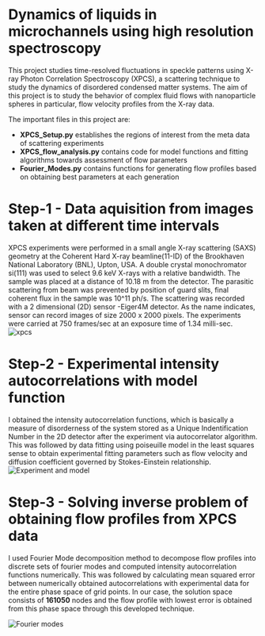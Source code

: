 # Dynamics of liquids in microchannels using high resolution spectroscopy
This project studies time-resolved fluctuations in speckle patterns using X-ray Photon Correlation Spectroscopy (XPCS), a scattering technique to study the dynamics of disordered condensed matter systems. The aim of this project is to study the behavior of complex fluid flows with nanoparticle spheres in particular, flow velocity profiles from the X-ray data.

The important files in this project are:
* **XPCS_Setup.py** establishes the regions of interest from the meta data of scattering experiments
* **XPCS_flow_analysis.py** contains code for model functions and fitting algorithms towards assessment of flow parameters
* **Fourier_Modes.py** contains functions for generating flow profiles based on obtaining best parameters at each generation  

# Step-1 - Data aquisition from images taken at different time intervals
XPCS experiments were performed in a small angle X-ray scattering
(SAXS) geometry at the Coherent Hard X-ray beamline(11-ID) of the Brookhaven
National Laboratory (BNL), Upton, USA. A double crystal monochromator si(111)
was used to select 9.6 keV X-rays with a relative bandwidth. The sample
was placed at a distance of 10.18 m from the detector. The parasitic scattering
from beam was prevented by position of guard slits, final coherent flux in the sample was 10^11 ph/s. The scattering was recorded with a 2 dimensional (2D) sensor -Eiger4M detector. As the name indicates, sensor can record images of size 2000 x 2000 pixels. The experiments were carried at 750 frames/sec at an exposure time of 1.34 milli-sec.
![xpcs](https://user-images.githubusercontent.com/63168221/102576496-a8386280-40c3-11eb-8e24-ce4d84af2bb4.png)
# Step-2 - Experimental intensity autocorrelations with model function
I obtained the intensity autocorrelation functions, which is basically a measure of disorderness of the system stored as a Unique Indentification Number in the 2D detector after the experiment via autocorrelator algorithm. This was followed by data fitting using poiseuille model in the least squares sense to obtain experimental fitting parameters such as flow velocity and diffusion coefficient governed by Stokes-Einstein relationship.
![Experiment and model](https://user-images.githubusercontent.com/63168221/102661496-f04e9800-414a-11eb-8093-cbefcdd9f106.png)
# Step-3 - Solving inverse problem of obtaining flow profiles from XPCS data
 I used Fourier Mode decomposition method to decompose flow profiles into discrete sets of fourier modes and computed intensity autocorrelation functions numerically. This was followed by calculating mean squared error between numerically obtained autocorrelations with experimental data for the entire phase space of grid points. In our case, the solution space consists of **161050** nodes and the flow profile with lowest error is obtained from this phase space through this developed technique.
 
![Fourier modes](https://user-images.githubusercontent.com/63168221/102646760-9e017d00-4132-11eb-97c4-99b2e747db81.png)
